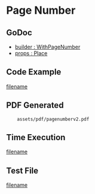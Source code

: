 # Page Number

## GoDoc
* [builder : WithPageNumber](https://pkg.go.dev/github.com/huabtc/maroto/v2/pkg/config#CfgBuilder.WithPageNumber)
* [props : Place](https://pkg.go.dev/github.com/huabtc/maroto/v2/pkg/props#Place)

## Code Example
[filename](../../assets/examples/pagenumber/v2/main.go ':include :type=code')

## PDF Generated
```pdf
	assets/pdf/pagenumberv2.pdf
```

## Time Execution
[filename](../../assets/text/pagenumberv2.txt  ':include :type=code')

## Test File
[filename](https://raw.githubusercontent.com/johnfercher/maroto/master/test/maroto/examples/pagenumber.json  ':include :type=code')